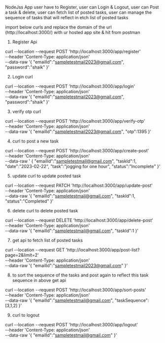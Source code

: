 NodeJss App 
user have to Register, 
user can Login & Logout, 
user can Post a task & delete, 
user can fetch list of posted tasks,
user can manage the sequence of tasks that will reflect in  etch list of posted tasks

import below curls and replace the domain of the url (http://localhost:3000/)  with ur hosted app site & hit from postman

1. Register Api

curl --location --request POST 'http://localhost:3000/app/register' \
--header 'Content-Type: application/json' \
--data-raw '{
    "emailId":"sampletestmail2023@gmail.com",
    "password":"shaik"
}'

2. Login curl

curl --location --request POST 'http://localhost:3000/app/login' \
--header 'Content-Type: application/json' \
--data-raw '{
    "emailId":"sampletestmail2023@gmail.com",
    "password":"shaik"
}'

3. verify otp curl 

curl --location --request POST 'http://localhost:3000/app/verify-otp' \
--header 'Content-Type: application/json' \
--data-raw '{
    "emailId":"sampletestmail2023@gmail.com",
    "otp":1395
    }'


4. curl to post a new task

curl --location --request POST 'http://localhost:3000/app/create-post' \
--header 'Content-Type: application/json' \
--data-raw '      {
    "emailId":"sampletestmail@gmail.com",
    "taskId":1,
    "date":"2023-02-22",
    "task":"jogging for one hour",
    "status":"Incomplete"
    }'

5. update curl to update posted task 

curl --location --request PATCH 'http://localhost:3000/app/update-post' \
--header 'Content-Type: application/json' \
--data-raw '{
        "emailId":"sampletestmail@gmail.com",
        "taskId":1,
    "status":"Completed"
}'

6. delete curl to delete posted task

curl --location --request DELETE 'http://localhost:3000/app/delete-post' \
--header 'Content-Type: application/json' \
--data-raw '{
        "emailId":"sampletestmail@gmail.com",
        "taskId":1
        }'

7. get api to fetch list of posted tasks

curl --location --request GET 'http://localhost:3000/app/post-list?page=2&limit=2' \
--header 'Content-Type: application/json' \
--data-raw '{
    "emailId":"sampletestmail2023@gmail.com"
}'

8. to sort the sequence of the tasks and post again to reflect this task sequence in above get api

curl --location --request POST 'http://localhost:3000/app/sort-posts' \
--header 'Content-Type: application/json' \
--data-raw '{
    "emailId":"sampletestmail@gmail.com",
    "taskSequence":[3,1,2]
}'

9. curl to logout 

curl --location --request POST 'http://localhost:3000/app/logout' \
--header 'Content-Type: application/json' \
--data-raw '{
    "emailId":"sampletestmail@gmail.com"
}'


